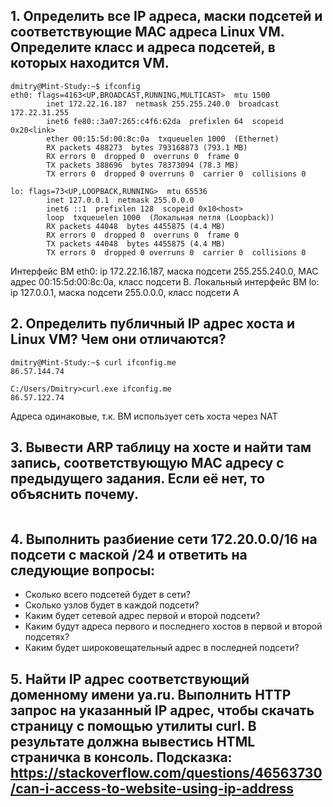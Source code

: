 ## 1. Определить все IP адреса, маски подсетей и соответствующие MAC адреса Linux VM. Определите класс и адреса подсетей, в которых находится VM.
```
dmitry@Mint-Study:~$ ifconfig
eth0: flags=4163<UP,BROADCAST,RUNNING,MULTICAST>  mtu 1500
        inet 172.22.16.187  netmask 255.255.240.0  broadcast 172.22.31.255
        inet6 fe80::3a07:265:c4f6:62da  prefixlen 64  scopeid 0x20<link>
        ether 00:15:5d:00:8c:0a  txqueuelen 1000  (Ethernet)
        RX packets 488273  bytes 793168873 (793.1 MB)
        RX errors 0  dropped 0  overruns 0  frame 0
        TX packets 388696  bytes 78373094 (78.3 MB)
        TX errors 0  dropped 0 overruns 0  carrier 0  collisions 0

lo: flags=73<UP,LOOPBACK,RUNNING>  mtu 65536
        inet 127.0.0.1  netmask 255.0.0.0
        inet6 ::1  prefixlen 128  scopeid 0x10<host>
        loop  txqueuelen 1000  (Локальная петля (Loopback))
        RX packets 44048  bytes 4455875 (4.4 MB)
        RX errors 0  dropped 0  overruns 0  frame 0
        TX packets 44048  bytes 4455875 (4.4 MB)
        TX errors 0  dropped 0 overruns 0  carrier 0  collisions 0
``` 
Интерфейс ВМ eth0: ip 172.22.16.187, маска подсети 255.255.240.0, MAC адрес 00:15:5d:00:8c:0a, класс подсети В. Локальный интерфейс ВМ lo: ip 127.0.0.1, маска подсети 255.0.0.0, класс подсети А

## 2. Определить публичный IP адрес хоста и Linux VM? Чем они отличаются?
```
dmitry@Mint-Study:~$ curl ifconfig.me
86.57.144.74

C:/Users/Dmitry>curl.exe ifconfig.me
86.57.122.74
``` 
Адреса одинаковые, т.к. ВМ использует сеть хоста через NAT
## 3. Вывести ARP таблицу на хосте и найти там запись, соответствующую MAC адресу с предыдущего задания. Если её нет, то объяснить почему.
```

``` 
## 4. Выполнить разбиение сети 172.20.0.0/16 на подсети с маской /24 и ответить на следующие вопросы:
- Сколько всего подсетей будет в сети?
- Сколько узлов будет в каждой подсети?
- Каким будет сетевой адрес первой и второй подсети?
- Каким будут адреса первого и последнего хостов в первой и второй подсетях?
- Каким будет широковещательный адрес в последней подсети?
## 5. Найти IP адрес соответствующий доменному имени ya.ru. Выполнить HTTP запрос на указанный IP адрес, чтобы скачать страницу с помощью утилиты curl. В результате должна вывестись HTML страничка в консоль. Подсказка: https://stackoverflow.com/questions/46563730/can-i-access-to-website-using-ip-address
```

``` 
